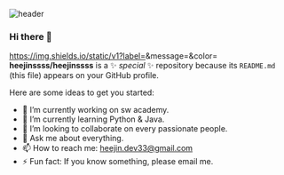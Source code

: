 ![header](https://capsule-render.vercel.app/api?type=rect&color=gradient&height=150&section=header&text=Heejin%20Bae&fontSize=90)

### Hi there 👋

https://img.shields.io/static/v1?label=<LABEL>&message=<MESSAGE>&color=<COLOR>
**heejinssss/heejinssss** is a ✨ _special_ ✨ repository because its `README.md` (this file) appears on your GitHub profile.

Here are some ideas to get you started:

- 🔭 I’m currently working on sw academy.
- 🌱 I’m currently learning Python & Java.
- 👯 I’m looking to collaborate on every passionate people.
- 💬 Ask me about everything.
- 📫 How to reach me: heejin.dev33@gmail.com
- ⚡ Fun fact: If you know something, please email me.
